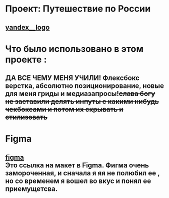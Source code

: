 # Проект: Путешествие по России
[yandex__logo](https://github.com/AndreySaveliev/russian-travel/blob/main/images/header-logo.svg)  
----
# Что было использовано в этом проекте :  
ДА ВСЕ ЧЕМУ МЕНЯ УЧИЛИ! Флексбокс верстка, абсолютно позиционирование,
новые для меня гриды и медиазапросы!~~слава богу не заставили делять инпуты с какими нибудь чекбоксами и потом их скрывать и стилизовать~~
----
# Figma   
[figma](https://www.figma.com/file/5S2WSbEFL6awjVWJ0NWL8Q/Sprint-3_-Russia-_-desktop-%2B-mobile?node-id=63326%3A0)  
Это ссылка на макет в Figma. Фигма очень замороченная, и сначала я яя не полюбил ее
, но со временем я вошел во вкус и понял ее приемущетсва.  
----  


